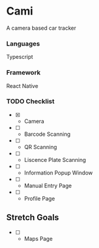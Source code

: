 # Cami
A camera based car tracker

### Languages
Typescript

### Framework
React Native

### TODO Checklist
- [x] - Camera
- [ ] - Barcode Scanning
- [ ] - QR Scanning
- [ ] - Liscence Plate Scanning
- [ ] - Information Popup Window
- [ ] - Manual Entry Page
- [ ] - Profile Page

## Stretch Goals
- [ ] - Maps Page

